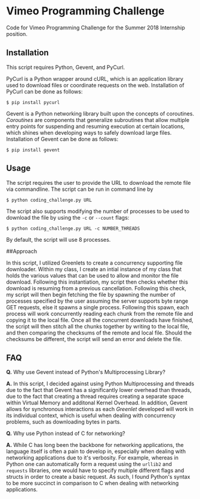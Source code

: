 # Vimeo Programming Challenge

Code for Vimeo Programming Challenge for the Summer 2018 Internship position.

## Installation
This script requires Python, Gevent, and PyCurl. 


PyCurl is a Python wrapper around cURL, which is an application library used to download files or coordinate requests on the web. Installation of PyCurl can be done as follows:

  `$ pip install pycurl`

Gevent is a Python networking library built upon the concepts of coroutines. *Coroutines* are components that generalize subroutines that allow multiple entry points for suspending and resuming execution at certain locations, which shines when developing ways to safely download large files. Installation of Gevent can be done as follows:

   `$ pip install gevent` 

## Usage

The script requires the user to provide the URL to download the remote file via commandline. The script can be run in command line by 

`$ python coding_challenge.py URL`

The script also supports modifying the number of processes to be used to download the file by using the `-c` or `--count` flags:

`$ python coding_challenge.py URL -c NUMBER_THREADS`

By default, the script will use 8 processes.

##Approach

In this script, I utilized Greenlets to create a concurrency supporting file downloader. Within my class, I create an intial instance of my class that holds the various values that can be used to allow and monitor the file download. Following this instantiation, my script then checks whether this download is resuming from a previous cancellation. Following this check, my script will then begin fetching the file by spawning the number of processes specified by the user assuming the server supports byte range GET requests, else it spawns a single process. Following this spawn, each process will work concurrently reading each chunk from the remote file and copying it to the local file. Once all the concurrent downloads have finished, the script will then stitch all the chunks together by writing to the local file, and then comparing the checksums of the remote and local file. Should the checksums be different, the script will send an error and delete the file.

## FAQ

**Q.** Why use Gevent instead of Python's Multiprocessing Library?

**A.** In this script, I decided against using Python Multiprocessing and threads due to the fact that Gevent has a significantly lower overhead than threads, due to the fact that creating a thread requires creating a separate space within Virtual Memory and additonal Kernel Overhead. In addition, Gevent allows for synchronous interactions as each *Greenlet* developed will work in its individual context, which is useful when dealing with concurrency problems, such as downloading bytes in parts.

**Q.** Why use Python instead of C for networking?

**A.** While C has long been the backbone for networking applications, the language itself is often a pain to develop in, especially when dealing with networking applications due to it's verbosity. For example, whereas in Python one can automatically form a request using the `urllib2` and `requests` libraries, one would have to specify multiple different flags and structs in order to create a basic request. As such, I found Python's syntax to be more succinct in comparison to C when dealing with networking applications.